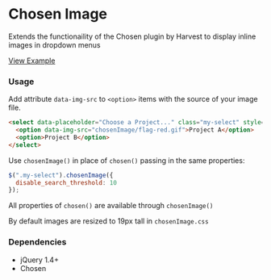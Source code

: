 # Chosen Image

Extends the functionaility of the Chosen plugin by Harvest to display inline images in dropdown menus

[View Example](http://djgrant.github.com/chosen-image/example.html)

### Usage

Add attribute `data-img-src` to `<option>` items with the source of your image file.

```html
<select data-placeholder="Choose a Project..." class="my-select" style="width:350px;" tabindex="2">
  <option data-img-src="chosenImage/flag-red.gif">Project A</option> 
  <option>Project B</option> 
</select>
```

Use `chosenImage()` in place of `chosen()` passing in the same properties:

```js
$(".my-select").chosenImage({
  disable_search_threshold: 10 
});
```

All properties of `chosen()` are available through `chosenImage()`

By default images are resized to 19px tall in `chosenImage.css`

### Dependencies

- jQuery 1.4+
- Chosen